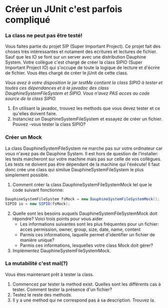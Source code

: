 # Créer un JUnit c'est parfois compliqué

### La class ne peut pas être testé!
Vous faites partie du projet SIP (Super Important Project).
Ce projet fait des choses très intéressantes et notament des ecritures et lectures de fichier.
Sauf que les IO se font sur un server avec une distribution Dauphine System.
Votre collègue c'est chargé de créer la class SIPIO (Super Important Project IO) qui s'occupe de toute la logique 
de lecture et d'écrire de fichier. 
Vous êtes chargé de créer le jUnit de cette class.

*Vous avez à votre disposition 
le jar testMe contient la class SIPIO à tester et toutes ces dépendances
et à la javadoc des class DauphineSystemFileSystem et SIPIO.
Vous n'avez PAS acces au code source de la class SIPIO.*

1. En utilisant la javadoc, trouvez les methods que vous devez tester et ce qu'elles doivent faire.
2. Instanciez un DauphineSystemFileSystem et essayez de créer un fichier. Pouvez -vous tester la class SIPIO?


### Créer un Mock
La class DauphineSystemFileSystem ne marche pas sur votre ordinateur 
car vous n'avez pas de Dauphine System. 
Il est hors de question de l'installer: les tests marcheront sur votre machine
mais pas sur celle de vos collègues. 
Les tests ne doivent pas être dépendant de la machine qui l'éxécute! 
Il faut donc crée une class qui similue DauphineSystemFileSystem le plus simplement possible.

1. Comment créer la class DauphineSystemFileSystemMock tel que le code suivant fonctionne:
```java
DauphineSystemFileSystem fsMock = new DauphineSystemFileSystemMock();
SIPIO io = new SIPIO(fsMock);
```
2. Quelle sont les besoins auquels DauphineSystemFileSystemMock doit répondre? 
Voici trois points pour vous aider
   - Les informations suivantes sont les plus fréquentes pour un fichier: acces permission, owner, group, size, date, name, content 
   - Parmis ces informations, laquelle permet d'identifier un fichier de manière unique? 
   - Parmis ces informations, lesquelles votre class Mock doit gérer?
3. Implémentez DauphineSystemFileSystemMock.

### La mutabilité c'est mal(?)
Vous êtes maintenant prêt à tester la class.
1. Commencez par tester la method exist. Quelles sont les différents cas à tester. Comment tester la présence d'un fichier? 
2. Testez le reste des methods. 
3. Il y a une method qui ne correspond pas à sa description. Trouvez la.
